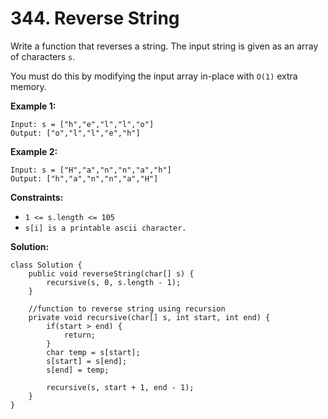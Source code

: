 # 344. Reverse String

Write a function that reverses a string. The input string is given as an array of characters `s`.

You must do this by modifying the input array in-place with `O(1)` extra memory.

**Example 1:**
```
Input: s = ["h","e","l","l","o"]
Output: ["o","l","l","e","h"]
```
**Example 2:**
```
Input: s = ["H","a","n","n","a","h"]
Output: ["h","a","n","n","a","H"]
``` 

**Constraints:**

* ```1 <= s.length <= 105```
* ```s[i] is a printable ascii character.```

**Solution:** 
```
class Solution {
    public void reverseString(char[] s) {
        recursive(s, 0, s.length - 1);
    }

    //function to reverse string using recursion
    private void recursive(char[] s, int start, int end) {
        if(start > end) {
            return;
        }
        char temp = s[start];
        s[start] = s[end];
        s[end] = temp;

        recursive(s, start + 1, end - 1);
    }
}
```
